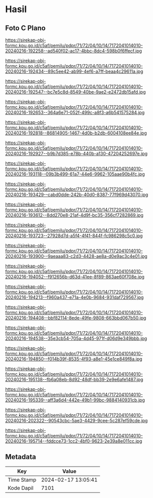 # Hasil

## Foto C Plano

https://sirekap-obj-formc.kpu.go.id/c5af/pemilu/pdpr/71/72/04/10/14/7172041014010-20240216-192258--ad540f02-ac17-4bbc-8dc4-598b0f6ffecf.jpg

https://sirekap-obj-formc.kpu.go.id/c5af/pemilu/pdpr/71/72/04/10/14/7172041014010-20240216-192434--89c5ee42-ab99-4ef6-a7ff-beaa4c29611a.jpg

https://sirekap-obj-formc.kpu.go.id/c5af/pemilu/pdpr/71/72/04/10/14/7172041014010-20240216-192547--bc7e5c8d-8549-40be-9ae2-e2472db15afd.jpg

https://sirekap-obj-formc.kpu.go.id/c5af/pemilu/pdpr/71/72/04/10/14/7172041014010-20240216-192653--364a6e71-052f-499c-a8f3-a6b541575284.jpg

https://sirekap-obj-formc.kpu.go.id/c5af/pemilu/pdpr/71/72/04/10/14/7172041014010-20240216-192818--86814905-1467-4d0b-b2db-6004108ee84e.jpg

https://sirekap-obj-formc.kpu.go.id/c5af/pemilu/pdpr/71/72/04/10/14/7172041014010-20240216-192927--b9b7d385-e78b-440b-a130-47204252697e.jpg

https://sirekap-obj-formc.kpu.go.id/c5af/pemilu/pdpr/71/72/04/10/14/7172041014010-20240216-193118--09b3b499-61a7-44e6-9962-105aae90b4fc.jpg

https://sirekap-obj-formc.kpu.go.id/c5af/pemilu/pdpr/71/72/04/10/14/7172041014010-20240216-193429--cabd0dde-242b-40d0-8387-77f969d43070.jpg

https://sirekap-obj-formc.kpu.go.id/c5af/pemilu/pdpr/71/72/04/10/14/7172041014010-20240216-193612--8dd270e8-21af-4d9f-bc35-356cf7282869.jpg

https://sirekap-obj-formc.kpu.go.id/c5af/pemilu/pdpr/71/72/04/10/14/7172041014010-20240216-193723--27928d7d-a5f4-4f41-844f-fc986298c5c0.jpg

https://sirekap-obj-formc.kpu.go.id/c5af/pemilu/pdpr/71/72/04/10/14/7172041014010-20240216-193900--9aeaaa83-c2d3-4428-ae8a-d0e9ac3c4e01.jpg

https://sirekap-obj-formc.kpu.go.id/c5af/pemilu/pdpr/71/72/04/10/14/7172041014010-20240216-194052--f912656b-d63d-41ee-8f89-863ae60f708e.jpg

https://sirekap-obj-formc.kpu.go.id/c5af/pemilu/pdpr/71/72/04/10/14/7172041014010-20240216-194213--f960a437-e71a-4e0b-9684-931daf729567.jpg

https://sirekap-obj-formc.kpu.go.id/c5af/pemilu/pdpr/71/72/04/10/14/7172041014010-20240216-194408--bbf82114-8ede-49fe-9808-663bbd067b50.jpg

https://sirekap-obj-formc.kpu.go.id/c5af/pemilu/pdpr/71/72/04/10/14/7172041014010-20240216-194538--35e3cb54-705a-4d45-971f-d06d9e349bbb.jpg

https://sirekap-obj-formc.kpu.go.id/c5af/pemilu/pdpr/71/72/04/10/14/7172041014010-20240216-194850--f014b39f-8535-4f93-a8e1-45e1ce849f8a.jpg

https://sirekap-obj-formc.kpu.go.id/c5af/pemilu/pdpr/71/72/04/10/14/7172041014010-20240216-195138--fb6a08eb-8d92-48df-bb39-2e9e6afe1487.jpg

https://sirekap-obj-formc.kpu.go.id/c5af/pemilu/pdpr/71/72/04/10/14/7172041014010-20240216-195339--aff3a6d4-442e-49b1-99bc-9884140931cb.jpg

https://sirekap-obj-formc.kpu.go.id/c5af/pemilu/pdpr/71/72/04/10/14/7172041014010-20240216-202322--90543cbc-5ae3-4429-9cee-5c287ef59cde.jpg

https://sirekap-obj-formc.kpu.go.id/c5af/pemilu/pdpr/71/72/04/10/14/7172041014010-20240216-195714--fddcce73-1cc2-4bf0-9623-2e39a8e011cc.jpg


## Metadata

| Key        | Value               |
| ---------- | ------------------- |
| Time Stamp | 2024-02-17 13:05:41 |
| Kode Dapil | 7101                |



